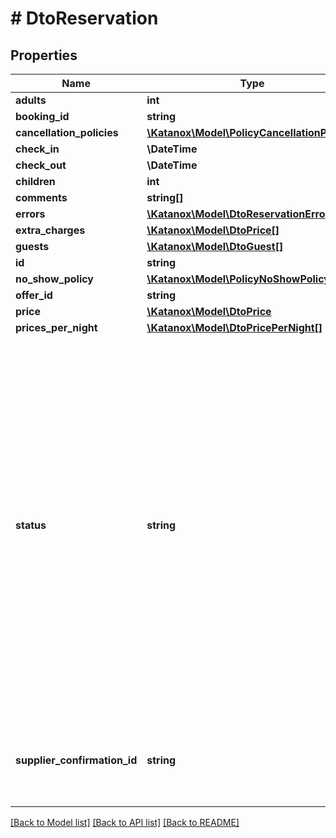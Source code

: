# # DtoReservation

## Properties

Name | Type | Description | Notes
------------ | ------------- | ------------- | -------------
**adults** | **int** |  | [optional]
**booking_id** | **string** |  | [optional]
**cancellation_policies** | [**\Katanox\Model\PolicyCancellationPolicy[]**](PolicyCancellationPolicy.md) |  | [optional]
**check_in** | **\DateTime** |  | [optional]
**check_out** | **\DateTime** |  | [optional]
**children** | **int** |  | [optional]
**comments** | **string[]** |  | [optional]
**errors** | [**\Katanox\Model\DtoReservationError[]**](DtoReservationError.md) |  | [optional]
**extra_charges** | [**\Katanox\Model\DtoPrice[]**](DtoPrice.md) |  | [optional]
**guests** | [**\Katanox\Model\DtoGuest[]**](DtoGuest.md) |  | [optional]
**id** | **string** |  | [optional]
**no_show_policy** | [**\Katanox\Model\PolicyNoShowPolicy**](PolicyNoShowPolicy.md) |  | [optional]
**offer_id** | **string** |  | [optional]
**price** | [**\Katanox\Model\DtoPrice**](DtoPrice.md) |  | [optional]
**prices_per_night** | [**\Katanox\Model\DtoPricePerNight[]**](DtoPricePerNight.md) |  | [optional]
**status** | **string** | TO_BE_DELIVERED: we have received the reservation and are processing it CONFIRMED: the property has confirmed the reservation MODIFIED: The reservation has been successfully modified TO_BE_MODIFIED: We have received the updated reservation and are sending it to the property MODIFICATION_FAILED: The update operation has failed TO_BE_CANCELLED: We have received the cancellation request and are sending it to the property FAILED: The reservation could not be created on the property CANCELLATION_FAILED: We tried to cancel the reservation but the property did not accept it | [optional]
**supplier_confirmation_id** | **string** | Represents the confirmation id of the reservation in the supplier&#39;s system. The id will be non empty only after it has been confirmed | [optional]

[[Back to Model list]](../../README.md#models) [[Back to API list]](../../README.md#endpoints) [[Back to README]](../../README.md)

